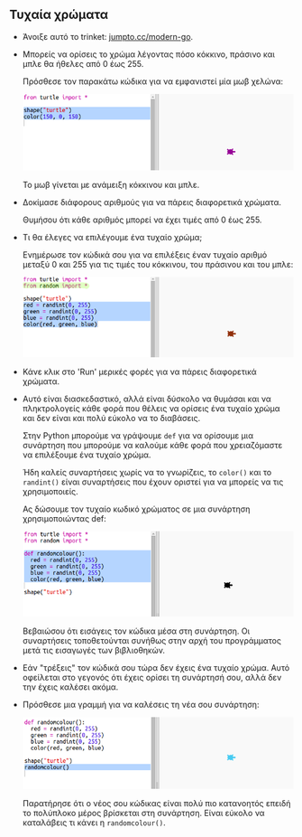 ## Τυχαία χρώματα

+ Άνοιξε αυτό το trinket: <a href="https://trinket.io/python/791cafc9f7" target="_blank">jumpto.cc/modern-go</a>.

+ Μπορείς να ορίσεις το χρώμα λέγοντας πόσο κόκκινο, πράσινο και μπλε θα ήθελες από 0 έως 255.
    
    Πρόσθεσε τον παρακάτω κώδικα για να εμφανιστεί μία μωβ χελώνα:
    
    ![screenshot](images/modern-purple.png)
    
    Το μωβ γίνεται με ανάμειξη κόκκινου και μπλε.

+ Δοκίμασε διάφορους αριθμούς για να πάρεις διαφορετικά χρώματα.
    
    Θυμήσου ότι κάθε αριθμός μπορεί να έχει τιμές από 0 έως 255.

+ Τι θα έλεγες να επιλέγουμε ένα τυχαίο χρώμα;
    
    Ενημέρωσε τον κώδικά σου για να επιλέξεις έναν τυχαίο αριθμό μεταξύ 0 και 255 για τις τιμές του κόκκινου, του πράσινου και του μπλε:
    
    ![screenshot](images/modern-random-colour.png)

+ Κάνε κλικ στο 'Run' μερικές φορές για να πάρεις διαφορετικά χρώματα.

+ Αυτό είναι διασκεδαστικό, αλλά είναι δύσκολο να θυμάσαι και να πληκτρολογείς κάθε φορά που θέλεις να ορίσεις ένα τυχαίο χρώμα και δεν είναι και πολύ εύκολο να το διαβάσεις.
    
    Στην Python μπορούμε να γράψουμε `def` για να ορίσουμε μια συνάρτηση που μπορούμε να καλούμε κάθε φορά που χρειαζόμαστε να επιλέξουμε ένα τυχαίο χρώμα.
    
    Ήδη καλείς συναρτήσεις χωρίς να το γνωρίζεις, το `color()` και το `randint()` είναι συναρτήσεις που έχουν οριστεί για να μπορείς να τις χρησιμοποιείς.
    
    Ας δώσουμε τον τυχαίο κωδικό χρώματος σε μια συνάρτηση χρησιμοποιώντας def:
    
    ![screenshot](images/modern-colour-function.png)
    
    Βεβαιώσου ότι εισάγεις τον κώδικα μέσα στη συνάρτηση. Οι συναρτήσεις τοποθετούνται συνήθως στην αρχή του προγράμματος μετά τις εισαγωγές των βιβλιοθηκών.

+ Εάν "τρέξεις" τον κώδικά σου τώρα δεν έχεις ένα τυχαίο χρώμα. Αυτό οφείλεται στο γεγονός ότι έχεις ορίσει τη συνάρτησή σου, αλλά δεν την έχεις καλέσει ακόμα.

+ Πρόσθεσε μια γραμμή για να καλέσεις τη νέα σου συνάρτηση:
    
    ![screenshot](images/modern-call-colour.png)
    
    Παρατήρησε ότι ο νέος σου κώδικας είναι πολύ πιο κατανοητός επειδή το πολύπλοκο μέρος βρίσκεται στη συνάρτηση. Είναι εύκολο να καταλάβεις τι κάνει η `randomcolour()`.